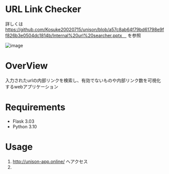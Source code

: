 # URL Link Checker
詳しくは　https://github.com/Kosuke20020715/unison/blob/a57c8ab64f79bd61798e9ff826b3e0504dc1814b/Internal%20url%20searcher.pptx　
を参照

![image](https://github.com/user-attachments/assets/1d6202c6-f1e0-4bbc-8abf-9f8cf80478d8)

# OverView 
入力されたurlの内部リンクを検索し、有効でないものや内部リンク数を可視化するwebアプリケーション

# Requirements
* Flask 3.03
* Python 3.10

# Usage
1. http://unison-app.online/  へアクセス
2. 
